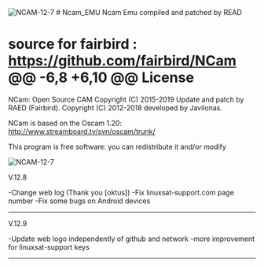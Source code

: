 <img src="https://i.ibb.co/nM1jFsq/NCAM-12-7.png" alt="NCAM-12-7" border="0">
# Ncam_EMU
Ncam Emu compiled and patched by READ

source for fairbird : https://github.com/fairbird/NCam
@@ -6,8 +6,10 @@ License
=========================
NCam: Open Source CAM
Copyright (C) 2015-2019 Update and patch by RAED (Fairbird).
Copyright (C) 2012-2018 developed by Javilonas.

NCam is based on the Oscam 1.20: http://www.streamboard.tv/svn/oscam/trunk/

This program is free software: you can redistribute it and/or modify

<img src="https://i.ibb.co/mtp6mm8/NCAM-12-7.png" alt="NCAM-12-7" border="0">



V.12.8

-Change web log (Thank you [oktus])
-Fix linuxsat-support.com page number
-Fix some bugs on Android devices
*******************************************
V.12.9

-Update web logo independently of github and network
-more improvement for linuxsat-support keys
*******************************************